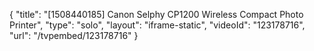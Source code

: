 {
    "title": "[1508440185] Canon Selphy CP1200 Wireless Compact Photo Printer",
    "type": "solo",
    "layout": "iframe-static",
    "videoId": "123178716",
    "url": "\/tvpembed\/123178716"
}
